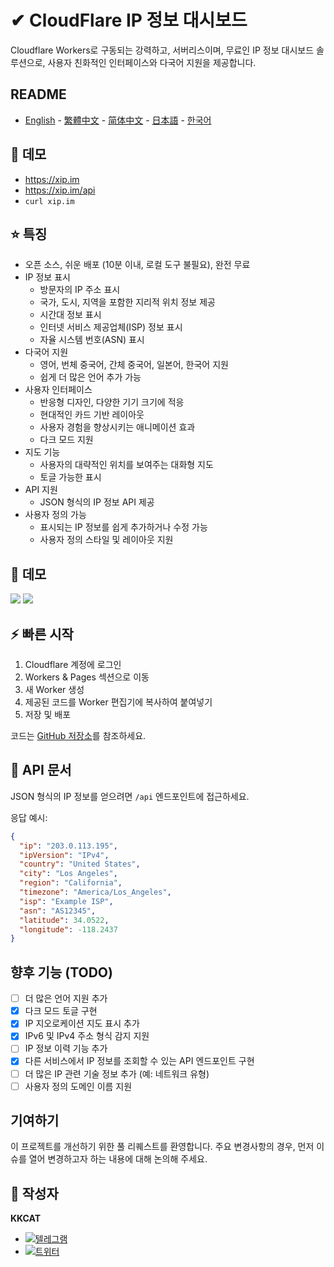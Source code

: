 # ✔ CloudFlare IP 정보 대시보드

Cloudflare Workers로 구동되는 강력하고, 서버리스이며, 무료인 IP 정보 대시보드 솔루션으로, 사용자 친화적인 인터페이스와 다국어 지원을 제공합니다.

## README

- [English](README.md) - [繁體中文](README_zh-TW.md) - [简体中文](README_zh-CN.md) - [日本語](README_ja.md) - [한국어](README_ko.md)

## 📱 데모

- https://xip.im
- https://xip.im/api
- ```curl xip.im```

## ⭐ 특징

- 오픈 소스, 쉬운 배포 (10분 이내, 로컬 도구 불필요), 완전 무료
- IP 정보 표시
  - 방문자의 IP 주소 표시
  - 국가, 도시, 지역을 포함한 지리적 위치 정보 제공
  - 시간대 정보 표시
  - 인터넷 서비스 제공업체(ISP) 정보 표시
  - 자율 시스템 번호(ASN) 표시
- 다국어 지원
  - 영어, 번체 중국어, 간체 중국어, 일본어, 한국어 지원
  - 쉽게 더 많은 언어 추가 가능
- 사용자 인터페이스
  - 반응형 디자인, 다양한 기기 크기에 적응
  - 현대적인 카드 기반 레이아웃
  - 사용자 경험을 향상시키는 애니메이션 효과
  - 다크 모드 지원
- 지도 기능
  - 사용자의 대략적인 위치를 보여주는 대화형 지도
  - 토글 가능한 표시
- API 지원
  - JSON 형식의 IP 정보 API 제공
- 사용자 정의 가능
  - 표시되는 IP 정보를 쉽게 추가하거나 수정 가능
  - 사용자 정의 스타일 및 레이아웃 지원

## 👀 데모

![](https://raw.githubusercontent.com/KKKKKCAT/CF-IPInfo/main/img/CF-IPInfo-1.webp)
![](https://raw.githubusercontent.com/KKKKKCAT/CF-IPInfo/main/img/CF-IPInfo-2.webp)

## ⚡ 빠른 시작

1. Cloudflare 계정에 로그인
2. Workers & Pages 섹션으로 이동
3. 새 Worker 생성
4. 제공된 코드를 Worker 편집기에 복사하여 붙여넣기
5. 저장 및 배포

코드는 [GitHub 저장소](https://github.com/KKKKKCAT/CF-IPInfo/blob/main/CF-IPInfo.js)를 참조하세요.

## 📄 API 문서

JSON 형식의 IP 정보를 얻으려면 `/api` 엔드포인트에 접근하세요.

응답 예시:

```json
{
  "ip": "203.0.113.195",
  "ipVersion": "IPv4",
  "country": "United States",
  "city": "Los Angeles",
  "region": "California",
  "timezone": "America/Los_Angeles",
  "isp": "Example ISP",
  "asn": "AS12345",
  "latitude": 34.0522,
  "longitude": -118.2437
}
```

## 향후 기능 (TODO)

- [ ] 더 많은 언어 지원 추가
- [x] 다크 모드 토글 구현
- [x] IP 지오로케이션 지도 표시 추가
- [x] IPv6 및 IPv4 주소 형식 감지 지원
- [ ] IP 정보 이력 기능 추가
- [x] 다른 서비스에서 IP 정보를 조회할 수 있는 API 엔드포인트 구현
- [ ] 더 많은 IP 관련 기술 정보 추가 (예: 네트워크 유형)
- [ ] 사용자 정의 도메인 이름 지원

## 기여하기

이 프로젝트를 개선하기 위한 풀 리퀘스트를 환영합니다. 주요 변경사항의 경우, 먼저 이슈를 열어 변경하고자 하는 내용에 대해 논의해 주세요.

## 👤 작성자

**KKCAT**

- [![텔레그램](https://img.shields.io/badge/-Telegram-2CA5E0?style=flat-square&logo=telegram&logoColor=white)](https://t.me/kkkkkcat)
- [![트위터](https://img.shields.io/badge/Twitter-Follow-1DA1F2?style=flat&logo=twitter)](https://x.com/kcat88888)
